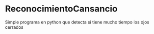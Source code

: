 # ReconocimientoCansancio
Simple programa en python que detecta si tiene mucho tiempo los ojos cerrados

